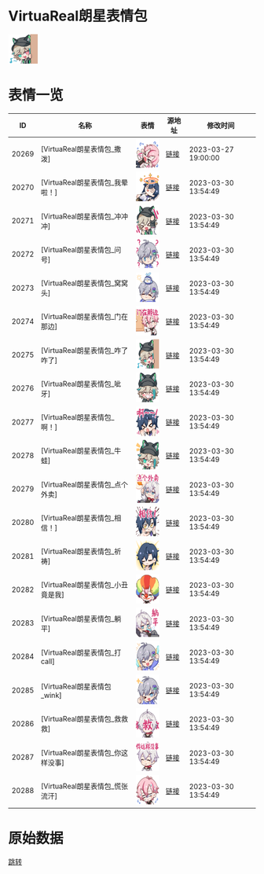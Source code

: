 # VirtuaReal朗星表情包

<img src="./cover.png" height="60" alt="cover" />

# 表情一览

|ID|名称|表情|源地址|修改时间|
|----|----|----|----|----|
|20269|[VirtuaReal朗星表情包_撒泼]|<img src="./pic/020269_%5BVirtuaReal朗星表情包_撒泼%5D.png" height="60" alt="撒泼"/>|[链接](https://i0.hdslb.com/bfs/garb/item/c4cda77eaab8a0c16a8b9a178822b95c19c83f92.png)|2023-03-27 19:00:00|
|20270|[VirtuaReal朗星表情包_我晕啦！]|<img src="./pic/020270_%5BVirtuaReal朗星表情包_我晕啦！%5D.png" height="60" alt="我晕啦！"/>|[链接](https://i0.hdslb.com/bfs/garb/item/9038d4627149f3dc19e2ee75af3e8ff613e7e263.png)|2023-03-30 13:54:49|
|20271|[VirtuaReal朗星表情包_冲冲冲]|<img src="./pic/020271_%5BVirtuaReal朗星表情包_冲冲冲%5D.png" height="60" alt="冲冲冲"/>|[链接](https://i0.hdslb.com/bfs/garb/item/908ccf0cc796828b53d1bc5bd2a2a0fa0adc243f.png)|2023-03-30 13:54:49|
|20272|[VirtuaReal朗星表情包_问号]|<img src="./pic/020272_%5BVirtuaReal朗星表情包_问号%5D.png" height="60" alt="问号"/>|[链接](https://i0.hdslb.com/bfs/garb/item/ac72f747942de70f8b42ba174a0afc9fa456a15b.png)|2023-03-30 13:54:49|
|20273|[VirtuaReal朗星表情包_窝窝头]|<img src="./pic/020273_%5BVirtuaReal朗星表情包_窝窝头%5D.png" height="60" alt="窝窝头"/>|[链接](https://i0.hdslb.com/bfs/garb/item/81fb2c01c3b9df31f07289451e07b71452eada64.png)|2023-03-30 13:54:49|
|20274|[VirtuaReal朗星表情包_门在那边]|<img src="./pic/020274_%5BVirtuaReal朗星表情包_门在那边%5D.png" height="60" alt="门在那边"/>|[链接](https://i0.hdslb.com/bfs/garb/item/2be274ab1c837cbc282ee40f1dd616c0a23fb4a4.png)|2023-03-30 13:54:49|
|20275|[VirtuaReal朗星表情包_咋了咋了]|<img src="./pic/020275_%5BVirtuaReal朗星表情包_咋了咋了%5D.png" height="60" alt="咋了咋了"/>|[链接](https://i0.hdslb.com/bfs/garb/item/91d75f69adbc9d44b790354b16d70c29919e85d8.png)|2023-03-30 13:54:49|
|20276|[VirtuaReal朗星表情包_呲牙]|<img src="./pic/020276_%5BVirtuaReal朗星表情包_呲牙%5D.png" height="60" alt="呲牙"/>|[链接](https://i0.hdslb.com/bfs/garb/item/70d5704e30136d555c9deb5ac7b42a1a7ab717eb.png)|2023-03-30 13:54:49|
|20277|[VirtuaReal朗星表情包_啊！]|<img src="./pic/020277_%5BVirtuaReal朗星表情包_啊！%5D.png" height="60" alt="啊！"/>|[链接](https://i0.hdslb.com/bfs/garb/item/2c0043d60b7ba8d642bac8b2befd1b854efb383f.png)|2023-03-30 13:54:49|
|20278|[VirtuaReal朗星表情包_牛蛙]|<img src="./pic/020278_%5BVirtuaReal朗星表情包_牛蛙%5D.png" height="60" alt="牛蛙"/>|[链接](https://i0.hdslb.com/bfs/garb/item/90fb2424dbddd1581785809f790890389a5266b1.png)|2023-03-30 13:54:49|
|20279|[VirtuaReal朗星表情包_点个外卖]|<img src="./pic/020279_%5BVirtuaReal朗星表情包_点个外卖%5D.png" height="60" alt="点个外卖"/>|[链接](https://i0.hdslb.com/bfs/garb/item/e1295a8144e419b1ae446f6619b117ec6f3e7a9a.png)|2023-03-30 13:54:49|
|20280|[VirtuaReal朗星表情包_相信！]|<img src="./pic/020280_%5BVirtuaReal朗星表情包_相信！%5D.png" height="60" alt="相信！"/>|[链接](https://i0.hdslb.com/bfs/garb/item/5ecbbeebeeeea2de400170ac2b5280b689f24d23.png)|2023-03-30 13:54:49|
|20281|[VirtuaReal朗星表情包_祈祷]|<img src="./pic/020281_%5BVirtuaReal朗星表情包_祈祷%5D.png" height="60" alt="祈祷"/>|[链接](https://i0.hdslb.com/bfs/garb/item/cbd87b73e46e76be68602e5f13ed8ac8bb5dbdd5.png)|2023-03-30 13:54:49|
|20282|[VirtuaReal朗星表情包_小丑竟是我]|<img src="./pic/020282_%5BVirtuaReal朗星表情包_小丑竟是我%5D.png" height="60" alt="小丑竟是我"/>|[链接](https://i0.hdslb.com/bfs/garb/item/361f15f99736ad86123e6806fdc1891ba38c325b.png)|2023-03-30 13:54:49|
|20283|[VirtuaReal朗星表情包_躺平]|<img src="./pic/020283_%5BVirtuaReal朗星表情包_躺平%5D.png" height="60" alt="躺平"/>|[链接](https://i0.hdslb.com/bfs/garb/item/1ae79648015b28ae1872abc775df67eda11b7e55.png)|2023-03-30 13:54:49|
|20284|[VirtuaReal朗星表情包_打call]|<img src="./pic/020284_%5BVirtuaReal朗星表情包_打call%5D.png" height="60" alt="打call"/>|[链接](https://i0.hdslb.com/bfs/garb/item/f7b35c4f72beb2998fd902b8fad51637f2df85f9.png)|2023-03-30 13:54:49|
|20285|[VirtuaReal朗星表情包_wink]|<img src="./pic/020285_%5BVirtuaReal朗星表情包_wink%5D.png" height="60" alt="wink"/>|[链接](https://i0.hdslb.com/bfs/garb/item/2a4e39e64eb50ac99bc596b2c621e4397a888ce2.png)|2023-03-30 13:54:49|
|20286|[VirtuaReal朗星表情包_救救救]|<img src="./pic/020286_%5BVirtuaReal朗星表情包_救救救%5D.png" height="60" alt="救救救"/>|[链接](https://i0.hdslb.com/bfs/garb/item/d4e80a38558ba20074383396cdb4741d57056a00.png)|2023-03-30 13:54:49|
|20287|[VirtuaReal朗星表情包_你这样没事]|<img src="./pic/020287_%5BVirtuaReal朗星表情包_你这样没事%5D.png" height="60" alt="你这样没事"/>|[链接](https://i0.hdslb.com/bfs/garb/item/2b7c94d241f14157eb224aa8af2c140409c1f673.png)|2023-03-30 13:54:49|
|20288|[VirtuaReal朗星表情包_慌张流汗]|<img src="./pic/020288_%5BVirtuaReal朗星表情包_慌张流汗%5D.png" height="60" alt="慌张流汗"/>|[链接](https://i0.hdslb.com/bfs/garb/item/fe15be9298386a2ebdb9c371ae8f347a0c4011d6.png)|2023-03-30 13:54:49|

# 原始数据

[跳转](./raw.json)

